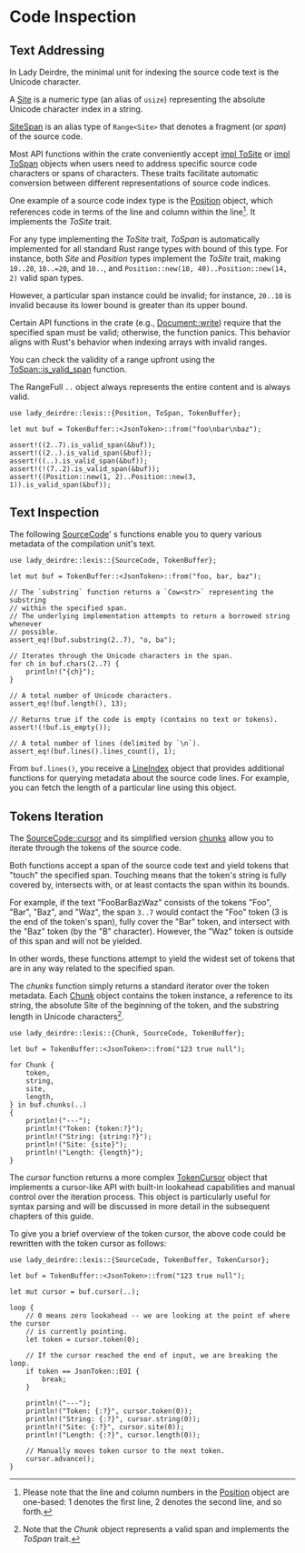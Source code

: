 <!------------------------------------------------------------------------------
  This file is part of "Lady Deirdre", a compiler front-end foundation
  technology.

  This work is proprietary software with source-available code.

  To copy, use, distribute, or contribute to this work, you must agree to
  the terms of the General License Agreement:

  https://github.com/Eliah-Lakhin/lady-deirdre/blob/master/EULA.md

  The agreement grants a Basic Commercial License, allowing you to use
  this work in non-commercial and limited commercial products with a total
  gross revenue cap. To remove this commercial limit for one of your
  products, you must acquire a Full Commercial License.

  If you contribute to the source code, documentation, or related materials,
  you must grant me an exclusive license to these contributions.
  Contributions are governed by the "Contributions" section of the General
  License Agreement.

  Copying the work in parts is strictly forbidden, except as permitted
  under the General License Agreement.

  If you do not or cannot agree to the terms of this Agreement,
  do not use this work.

  This work is provided "as is", without any warranties, express or implied,
  except where such disclaimers are legally invalid.

  Copyright (c) 2024 Ilya Lakhin (Илья Александрович Лахин).
  All rights reserved.
------------------------------------------------------------------------------->

# Code Inspection

## Text Addressing

In Lady Deirdre, the minimal unit for indexing the source code text is the
Unicode character.

A [Site](https://docs.rs/lady-deirdre/2.1.0/lady_deirdre/lexis/type.Site.html)
is a numeric type (an alias of `usize`) representing the absolute Unicode
character index in a string.

[SiteSpan](https://docs.rs/lady-deirdre/2.1.0/lady_deirdre/lexis/type.SiteSpan.html)
is an alias type of `Range<Site>` that denotes a fragment (or *span*) of the
source code.

Most API functions within the crate conveniently
accept [impl ToSite](https://docs.rs/lady-deirdre/2.1.0/lady_deirdre/lexis/trait.ToSite.html)
or [impl ToSpan](https://docs.rs/lady-deirdre/2.1.0/lady_deirdre/lexis/trait.ToSpan.html)
objects when users need to address specific source code
characters or spans of characters. These traits facilitate automatic conversion
between different representations of source code indices.

One example of a source code index type is
the [Position](https://docs.rs/lady-deirdre/2.1.0/lady_deirdre/lexis/struct.Position.html)
object, which references code in terms of the line and column within the
line[^position]. It implements the *ToSite* trait.

For any type implementing the *ToSite* trait, *ToSpan* is automatically
implemented for all standard Rust range types with bound of this type.
For instance, both *Site* and *Position* types implement the *ToSite* trait,
making `10..20`, `10..=20`, and `10..`,
and `Position::new(10, 40)..Position::new(14, 2)` valid span types.

However, a particular span instance could be invalid; for instance, `20..10` is
invalid because its lower bound is greater than its upper bound.

Certain API functions in the crate (e.g.,
[Document::write](https://docs.rs/lady-deirdre/2.1.0/lady_deirdre/units/enum.Document.html#method.write))
require that the specified span must be valid; otherwise, the function panics.
This behavior aligns with Rust's behavior when indexing arrays with invalid
ranges.

You can check the validity of a range upfront using
the [ToSpan::is_valid_span](https://docs.rs/lady-deirdre/2.1.0/lady_deirdre/lexis/trait.ToSpan.html#tymethod.is_valid_span)
function.

The RangeFull `..` object always represents the entire content and is always
valid.

```rust,noplayground
use lady_deirdre::lexis::{Position, ToSpan, TokenBuffer};

let mut buf = TokenBuffer::<JsonToken>::from("foo\nbar\nbaz");

assert!((2..7).is_valid_span(&buf));
assert!((2..).is_valid_span(&buf));
assert!((..).is_valid_span(&buf));
assert!(!(7..2).is_valid_span(&buf));
assert!((Position::new(1, 2)..Position::new(3, 1)).is_valid_span(&buf));
```

[^position]: Please note that the line and column numbers in
the [Position](https://docs.rs/lady-deirdre/2.1.0/lady_deirdre/lexis/struct.Position.html)
object are one-based: 1 denotes the first line, 2 denotes the second line, and
so forth.

## Text Inspection

The
following [SourceCode](https://docs.rs/lady-deirdre/2.1.0/lady_deirdre/lexis/trait.SourceCode.html)'
s functions enable you to query various metadata of the compilation unit's text.

```rust,noplayground
use lady_deirdre::lexis::{SourceCode, TokenBuffer};

let mut buf = TokenBuffer::<JsonToken>::from("foo, bar, baz");

// The `substring` function returns a `Cow<str>` representing the substring
// within the specified span.
// The underlying implementation attempts to return a borrowed string whenever
// possible.
assert_eq!(buf.substring(2..7), "o, ba");

// Iterates through the Unicode characters in the span.
for ch in buf.chars(2..7) {
    println!("{ch}");
}

// A total number of Unicode characters.
assert_eq!(buf.length(), 13);

// Returns true if the code is empty (contains no text or tokens).
assert!(!buf.is_empty());

// A total number of lines (delimited by `\n`).
assert_eq!(buf.lines().lines_count(), 1);
```

From `buf.lines()`, you receive
a [LineIndex](https://docs.rs/lady-deirdre/2.1.0/lady_deirdre/lexis/struct.LineIndex.html)
object that provides additional functions for querying metadata about the source
code lines. For example, you can fetch the length of a particular line using
this object.

## Tokens Iteration

The [SourceCode::cursor](https://docs.rs/lady-deirdre/2.1.0/lady_deirdre/lexis/trait.SourceCode.html#tymethod.cursor)
and its simplified
version [chunks](https://docs.rs/lady-deirdre/2.1.0/lady_deirdre/lexis/trait.SourceCode.html#method.chunks)
allow you to iterate through the tokens of the source code.

Both functions accept a span of the source code text and yield tokens that
"touch" the specified span. Touching means that the token's string is fully
covered by, intersects with, or at least contacts the span within its bounds.

For example, if the text "FooBarBazWaz" consists of the tokens "Foo", "Bar",
"Baz", and "Waz", the span `3..7` would contact the "Foo" token (3 is the end of
the token's span), fully cover the "Bar" token, and intersect with the "Baz"
token (by the "B" character). However, the "Waz" token is outside of this span
and will not be yielded.

In other words, these functions attempt to yield the widest set of tokens that
are in any way related to the specified span.

The *chunks* function simply returns a standard iterator over the token
metadata. Each
[Chunk](https://docs.rs/lady-deirdre/2.1.0/lady_deirdre/lexis/struct.Chunk.html)
object contains the token instance, a reference to its string, the absolute Site
of the beginning of the token, and the substring length in Unicode
characters[^chunk].

```rust,noplayground
use lady_deirdre::lexis::{Chunk, SourceCode, TokenBuffer};

let buf = TokenBuffer::<JsonToken>::from("123 true null");

for Chunk {
    token,
    string,
    site,
    length,
} in buf.chunks(..)
{
    println!("---");
    println!("Token: {token:?}");
    println!("String: {string:?}");
    println!("Site: {site}");
    println!("Length: {length}");
}
```

The *cursor* function returns a more
complex [TokenCursor](https://docs.rs/lady-deirdre/2.1.0/lady_deirdre/lexis/trait.TokenCursor.html)
object that implements a cursor-like API with built-in lookahead capabilities
and manual control over the iteration process. This object is particularly
useful for syntax parsing and will be discussed in more detail in the subsequent
chapters of this guide.

To give you a brief overview of the token cursor, the above code could be
rewritten with the token cursor as follows:

```rust,noplayground
use lady_deirdre::lexis::{SourceCode, TokenBuffer, TokenCursor};

let buf = TokenBuffer::<JsonToken>::from("123 true null");

let mut cursor = buf.cursor(..);

loop {
    // 0 means zero lookahead -- we are looking at the point of where the cursor
    // is currently pointing.
    let token = cursor.token(0);

    // If the cursor reached the end of input, we are breaking the loop.
    if token == JsonToken::EOI {
        break;
    }

    println!("---");
    println!("Token: {:?}", cursor.token(0));
    println!("String: {:?}", cursor.string(0));
    println!("Site: {:?}", cursor.site(0));
    println!("Length: {:?}", cursor.length(0));

    // Manually moves token cursor to the next token.
    cursor.advance();
}
```

[^chunk]: Note that the *Chunk* object represents a valid span and implements
the *ToSpan* trait.
